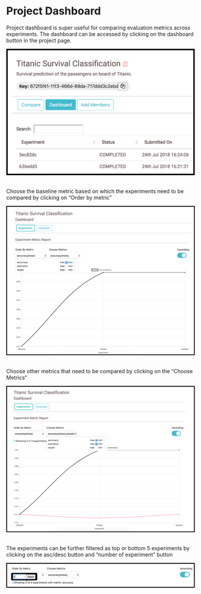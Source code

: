 # Project Dashboard

Project dashboard is super useful for comparing evaluation metrics across experiments. The dashboard can be accessed by clicking on the dashboard button in the project page.

![Screenshot](../img/16.png)
<br><br>

Choose the baseline metric based on which the experiments need to be compared by clicking on “Order by metric”

![Screenshot](../img/17.png)
<br><br>

Choose other metrics that need to be compared by clicking on the “Choose Metrics“

![Screenshot](../img/18.png)
<br><br>

The experiments can be further filtered as top or bottom 5 experiments by clicking on the asc/desc button and “number of experiment” button

![Screenshot](../img/19.png)
<br><br>
